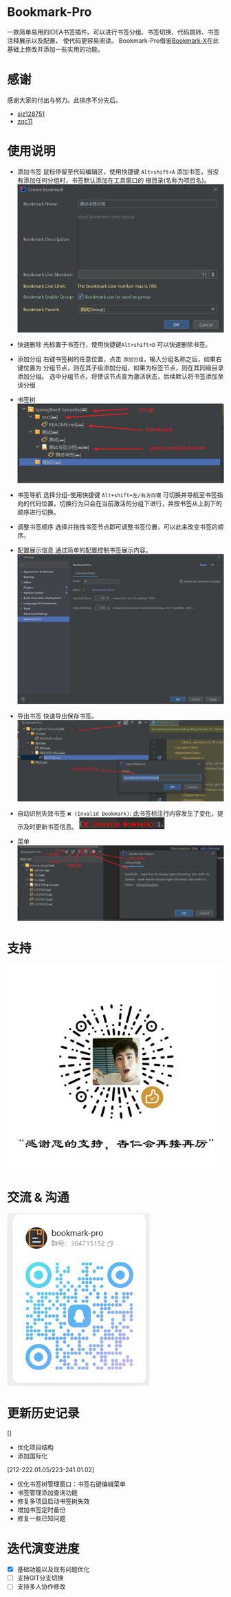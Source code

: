 # Bookmark-Pro

一款简单易用的IDEA书签插件。可以进行书签分组、书签切换、代码跳转、书签注释展示以及配置， 使代码更容易阅读。
Bookmark-Pro借鉴[Bookmark-X](https://plugins.jetbrains.com/plugin/22013-bookmark-x)在此基础上修改并添加一些实用的功能。

# 感谢

感谢大家的付出与努力。此排序不分先后。

- [sjz128751](https://github.com/sjz128751)
- [zqc11](https://github.com/zqc11)

# 使用说明

- 添加书签
  鼠标停留至代码编辑区，使用快捷键 `Alt+shift+A` 添加书签，当没有添加任何分组时，书签默认添加在工具窗口的 根目录(名称为项目名)。
  ![](./readme/create.png)


- 快速删除
  光标置于书签行，使用快捷键`Alt+shift+D` 可以快速删除书签。


- 添加分组
  右键书签树的任意位置，点击 `添加分组`，输入分组名称之后，如果右键位置为 分组节点，则在其子级添加分组，如果为标签节点，则在其同级目录添加分组。
  选中分组节点，将使该节点变为激活状态，后续默认将书签添加至该分组


- 书签树
  ![](./readme/tree.png)


- 书签导航
  选择分组-使用快捷键 `Alt+shift+左/右方向键` 可切换并导航至书签指向的代码位置，切换行为只会在当前激活的分组下进行，并按书签从上到下的顺序进行切换。


- 调整书签顺序
  选择并拖拽书签节点即可调整书签位置，可以此来改变书签的顺序。


- 配置展示信息
  通过简单的配置控制书签展示内容。
  ![](./readme/config.png)


- 导出书签
  快速导出保存书签。
  ![](./readme/export.png)


- 自动识别失效书签
  `❌ (Invalid Bookmark)`: 此书签标注行内容发生了变化，提示及时更新书签信息。
  ![](./readme/invalid.png)


- 菜单
  ![](./readme/menus.png)

# 支持

![](./readme/admire.png)

# 交流 & 沟通

![](./readme/qq_group.png)

# 更新历史记录

[]

- 优化项目结构
- 添加国际化

[212-222.01.05/223-241.01.02]

- 优化书签树管理窗口：书签右键编辑菜单
- 书签管理添加查询功能
- 修复多项目启动书签树失效
- 增加书签定时备份
- 修复一些已知问题

# 迭代演变进度

- [X] 基础功能以及现有问题优化
- [ ] 支持GIT分支切换
- [ ] 支持多人协作修改